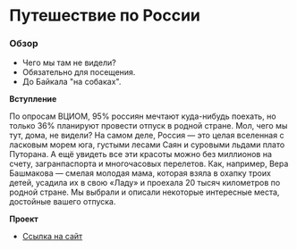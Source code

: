 # Путешествие по России

### Обзор
* Чего мы там не видели?
* Обязательно для посещения.
* До Байкала "на собаках".

**Вступление**

По опросам ВЦИОМ, 95% россиян мечтают куда-нибудь поехать, но только 36% планируют провести отпуск в родной стране. Мол, чего мы тут, дома, не видели? На самом деле, Россия — это целая вселенная с ласковым морем юга, густыми лесами Саян и суровыми льдами плато Путорана. А ещё увидеть все эти красоты можно без миллионов на счету, загранпаспорта и многочасовых перелетов. Как, например, Вера Башмакова — смелая молодая мама, которая взяла в охапку троих детей, усадила их в свою «Ладу» и проехала 20 тысяч километров по родной стране. Мы выбрали и описали некоторые интересные места, достойные вашего отпуска.

**Проект**

* [Ссылка на сайт](https://marua42.github.io/russian-travel/)
